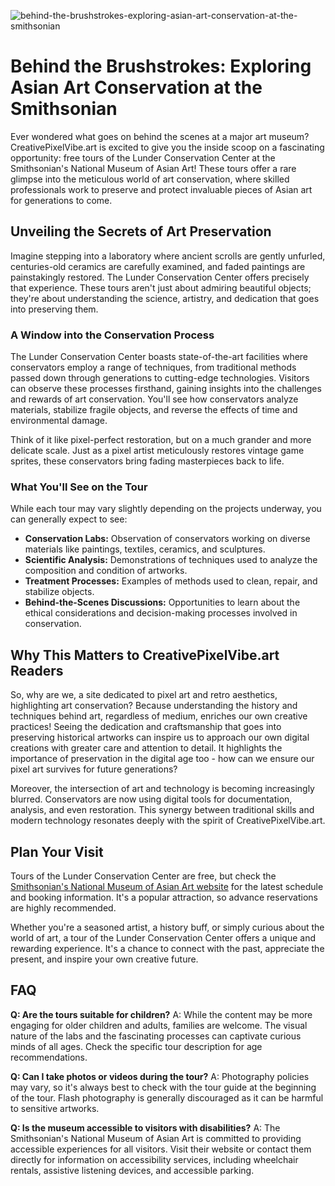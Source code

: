 ![behind-the-brushstrokes-exploring-asian-art-conservation-at-the-smithsonian](https://images.pexels.com/photos/2527524/pexels-photo-2527524.jpeg?auto=compress&cs=tinysrgb&fit=crop&h=627&w=1200)

# Behind the Brushstrokes: Exploring Asian Art Conservation at the Smithsonian

Ever wondered what goes on behind the scenes at a major art museum? CreativePixelVibe.art is excited to give you the inside scoop on a fascinating opportunity: free tours of the Lunder Conservation Center at the Smithsonian's National Museum of Asian Art! These tours offer a rare glimpse into the meticulous world of art conservation, where skilled professionals work to preserve and protect invaluable pieces of Asian art for generations to come.

## Unveiling the Secrets of Art Preservation

Imagine stepping into a laboratory where ancient scrolls are gently unfurled, centuries-old ceramics are carefully examined, and faded paintings are painstakingly restored. The Lunder Conservation Center offers precisely that experience. These tours aren't just about admiring beautiful objects; they're about understanding the science, artistry, and dedication that goes into preserving them.

### A Window into the Conservation Process

The Lunder Conservation Center boasts state-of-the-art facilities where conservators employ a range of techniques, from traditional methods passed down through generations to cutting-edge technologies. Visitors can observe these processes firsthand, gaining insights into the challenges and rewards of art conservation. You'll see how conservators analyze materials, stabilize fragile objects, and reverse the effects of time and environmental damage.

Think of it like pixel-perfect restoration, but on a much grander and more delicate scale. Just as a pixel artist meticulously restores vintage game sprites, these conservators bring fading masterpieces back to life.

### What You'll See on the Tour

While each tour may vary slightly depending on the projects underway, you can generally expect to see:

*   **Conservation Labs:** Observation of conservators working on diverse materials like paintings, textiles, ceramics, and sculptures.
*   **Scientific Analysis:** Demonstrations of techniques used to analyze the composition and condition of artworks.
*   **Treatment Processes:** Examples of methods used to clean, repair, and stabilize objects.
*   **Behind-the-Scenes Discussions:** Opportunities to learn about the ethical considerations and decision-making processes involved in conservation.

## Why This Matters to CreativePixelVibe.art Readers

So, why are we, a site dedicated to pixel art and retro aesthetics, highlighting art conservation? Because understanding the history and techniques behind art, regardless of medium, enriches our own creative practices! Seeing the dedication and craftsmanship that goes into preserving historical artworks can inspire us to approach our own digital creations with greater care and attention to detail. It highlights the importance of preservation in the digital age too - how can we ensure our pixel art survives for future generations?

Moreover, the intersection of art and technology is becoming increasingly blurred. Conservators are now using digital tools for documentation, analysis, and even restoration. This synergy between traditional skills and modern technology resonates deeply with the spirit of CreativePixelVibe.art.

## Plan Your Visit

Tours of the Lunder Conservation Center are free, but check the [Smithsonian's National Museum of Asian Art website](https://asia-archive.si.edu/events-overview/tours/?trumbaembed=vieweventeventid174898199&trumbaEmbed=view%3Dseries%26seriesid%3D1340476) for the latest schedule and booking information. It's a popular attraction, so advance reservations are highly recommended.

Whether you're a seasoned artist, a history buff, or simply curious about the world of art, a tour of the Lunder Conservation Center offers a unique and rewarding experience. It's a chance to connect with the past, appreciate the present, and inspire your own creative future.

## FAQ

**Q: Are the tours suitable for children?**
A: While the content may be more engaging for older children and adults, families are welcome. The visual nature of the labs and the fascinating processes can captivate curious minds of all ages. Check the specific tour description for age recommendations.

**Q: Can I take photos or videos during the tour?**
A: Photography policies may vary, so it's always best to check with the tour guide at the beginning of the tour. Flash photography is generally discouraged as it can be harmful to sensitive artworks.

**Q: Is the museum accessible to visitors with disabilities?**
A: The Smithsonian's National Museum of Asian Art is committed to providing accessible experiences for all visitors. Visit their website or contact them directly for information on accessibility services, including wheelchair rentals, assistive listening devices, and accessible parking.
